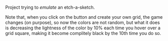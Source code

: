 Project trying to *emulate* an etch-a-sketch.

Note that, when you click on the button and create your own grid, the game changes (on purpose), so now the colors are not random, but what it does is decreasing the lightness of the color by 10% each time you hover over a grid square, making it become complitely black by the 10th time you do so.
